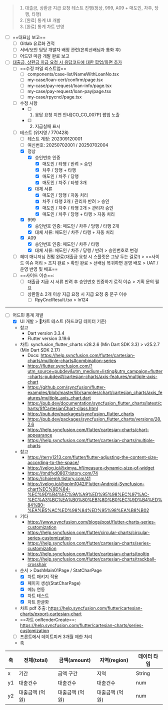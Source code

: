 > 1. 대출금, 상환금 지급 요청 테스트 진행(정상, 999, A09 + 매도인, 차주, 당행, 타행)
> 2. [완료] 통계 UI 개발
> 3. [완료] 통계 차트 반영

- [ ] ==대표님 보고==
	- [ ] Gitlab 유료화 견적
	- [ ] 서버/보안 담당 개발자 배정 관련(은희선배님과 통화 후)
	- [ ] 어드민 마감 개발 완료 보고

- [ ] [대출금, 상환금 지급 요청 시 응답코드에 대한 팝업/화면 추가](https://www.notion.so/bankle/1f85a9ad1c9a800f8fadc9e037d748b7)
	- [ ] ==수정 파일 리스트업==
		- [ ] components/case-list/NameWithLoanNo.tsx
		- [ ] my-case/loan-cert/confirm/page.tsx
		- [ ] my-case/pay-request/loan-info/page.tsx
		- [ ] my-case/pay-request/loan-pay/page.tsx
		- [ ] my-case/rpycncl/page.tsx
	- [ ] 수정 사항
		- [ ] 1. 응답 요청 지연 안내[CO_CO_007P] 팝업 노출
		- [ ] 2. 지급실패 표시
	- [ ] 테스트 (위지영 / 770428)
		- [ ] 테스트 계정: 202309120001
		- [ ] 여신번호: 20250702001 / 20250702004
		- [x] 정상
			- [x] 승인번호 인증
				- [x] 매도인 / 타행 / 반려 > 승인
				- [x] 차주 / 당행 + 타행
				- [x] 매도인 / 차주 / 당행
				- [x] 매도인 / 차주 / 타행 3개
			- [x] 대체 서류
				- [x] 매도인 / 당행 / 자동 처리
				- [x] 차주 / 타행 2개 / 관리자 반려 > 승인
				- [x] 매도인 / 차주 / 타행 2개 > 관리자 승인
				- [x] 매도인 / 차주 / 당행 + 타행 > 자동 처리
		- [x] 999
			- [x] 승인번호 인증: 매도인 / 차주 / 당행 / 타행 2개
			- [x] 대체 서류: 매도인 / 차주 / 타행 + 자동 처리
		- [x] A09
			- [x] 승인번호 인증: 매도인 / 차주 / 타행
			- [x] 대체 서류: 매도인 / 차주 / 당행 / 반려 > 승인번호로 변경
	- [ ] 혜미 매니저님 컨펌 완료(대출금 요청 시 스플릿은 그냥 두는 걸로!) > ==사이드 이슈 처리 > 조치 완료 > 확인 완료 > 선배님 복귀하면 운영 배포 > UAT / 운영 반영 및 배포==
	- [ ] ==사이드 이슈==:
		- [ ] 대출급 지급 시 서류 반려 후 승인번호 인증하기 로직 이슈 > 기획 문의 필요
		- [ ] 상환말소 2개 이상 지급 요청 시 지급 요청 중 문구 이슈
			- [ ] RpyCnclResult.tsx > ln124

***

- [ ] 어드민 통계 개발
	- [x] UI 개발 > 차트 테스트 (하드코딩 데이터 기준)
	- 참고
		- Dart version 3.3.4
		- Flutter version 3.19.6
	- 차트: syncfusion_flutter_charts v28.2.6 (Min Dart SDK 3.3) > v25.2.7 (Min Dart SDK 2.17)
		- Docs: https://help.syncfusion.com/flutter/cartesian-charts/multiple-charts#combination-series
		- https://flutter.syncfusion.com/?utm_source=pubdev&utm_medium=listing&utm_campaign=flutter-charts-pubdev#/cartesian-charts/axis-features/multiple-axis-chart
		- https://github.com/syncfusion/flutter-examples/blob/master/lib/samples/chart/cartesian_charts/axis_features/multiple_axis_chart.dart
		- https://pub.dev/documentation/syncfusion_flutter_charts/latest/charts/SfCartesianChart-class.html
		- https://pub.dev/packages/syncfusion_flutter_charts
		- https://pub.dev/packages/syncfusion_flutter_charts/versions/28.2.6
		- https://help.syncfusion.com/flutter/cartesian-charts/chart-appearance
		- https://help.syncfusion.com/flutter/cartesian-charts/multiple-charts
	- 참고
		- https://terry1213.com/flutter/flutter-adjusting-the-content-size-according-to-the-space/
		- https://velog.io/@ximya_hf/measure-dynamic-size-of-widget
		- https://tmdfyd0807.tistory.com/74
		- https://choiemh.tistory.com/41
		- https://velog.io/@pplm1042/Flutter-Android-Syncfusion-chart%EC%9D%84-%EC%9D%B4%EC%9A%A9%ED%95%98%EC%97%AC-%EC%A3%BC%EA%B0%80%EB%8D%B0%EC%9D%B4%ED%84%B0-%EA%B5%AC%ED%98%84%ED%95%98%EA%B8%B02
	- 기타
		- https://www.syncfusion.com/blogs/post/flutter-charts-series-customization
		- https://help.syncfusion.com/flutter/circular-charts/circular-series-customization
		- https://help.syncfusion.com/flutter/cartesian-charts/series-customization
		- https://help.syncfusion.com/flutter/cartesian-charts/tooltip
		- https://help.syncfusion.com/flutter/cartesian-charts/trackball-crosshair
	- 순서 > DashMain01Page / StatCharPage
		- [x] 차트 패키지 적용
		- [x] 페이지 생성(StatCharPage)
		- [x] 메뉴 연동
		- [x] 차트 테스트
		- [x] 차트 한글화
	- 차트 pdf 추출: https://help.syncfusion.com/flutter/cartesian-charts/export-cartesian-chart
	- ==차트 onRenderCreate==: https://help.syncfusion.com/flutter/cartesian-charts/series-customization
	- [ ] 프론트에서 데이트피커 3개월 제한 처리
	- 축

| 축   | 전체(total)  | 금액(amount) | 지역(region) | 데이터 타입 |
| --- | ---------- | ---------- | ---------- | ------ |
| x   | 기간         | 금액 구간      | 지역         | String |
| y1  | 대출건수       | 대출건수       | 대출건수       | num    |
| y2  | 대출금액 (억 원) | 대출금액 (억 원) | 대출금액 (억 원) | num    |
